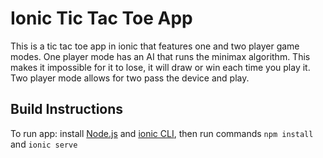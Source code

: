 # Ionic Tic Tac Toe App

This is a tic tac toe app in ionic that features one and two player game modes. One player mode has an AI that runs the minimax
algorithm. This makes it impossible for it to lose, it will draw or win each time you play it. Two player mode allows for two
pass the device and play.

## Build Instructions

To run app: install [Node.js](https://nodejs.org/en/) and [ionic CLI](https://ionicframework.com/docs/cli/), then run commands `npm install` and `ionic serve`
